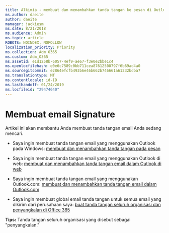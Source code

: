 ```yaml
---
title: Alkimia - membuat dan menambahkan tanda tangan ke pesan di Outlook
ms.author: daeite
author: daeite
manager: jackiesm
ms.date: 8/21/2018
ms.audience: Admin
ms.topic: article
ROBOTS: NOINDEX, NOFOLLOW
localization_priority: Priority
ms.collection: Adm_O365
ms.custom: Adm_O365
ms.assetid: e1d1258b-6057-4ef9-ae67-f3e0e2bbe1c4
ms.openlocfilehash: e0e6c7589c0bb711cea87612500797f6b69ad4a0
ms.sourcegitcommit: e2864efcfb493b6e46b662b746661a61232bdba7
ms.translationtype: MT
ms.contentlocale: id-ID
ms.lasthandoff: 01/24/2019
ms.locfileid: "29474640"
---
```

# <a name="creating-email-signatures"></a>Membuat email Signature

Artikel ini akan membantu Anda membuat tanda tangan email Anda sedang mencari.
  
- Saya ingin membuat tanda tangan email yang menggunakan Outlook pada Windows: [membuat dan menambahkan tanda tangan pada pesan](https://support.office.com/article/8ee5d4f4-68fd-464a-a1c1-0e1c80bb27f2.aspx)
    
- Saya ingin membuat tanda tangan email yang menggunakan Outlook di web: [membuat dan menambahkan tanda tangan email dalam Outlook di web](https://support.office.com/article/5ff9dcfd-d3f1-447b-b2e9-39f91b074ea3.aspx)
    
- Saya ingin membuat tanda tangan email yang menggunakan Outlook.com: [membuat dan menambahkan tanda tangan email dalam Outlook.com](https://support.office.com/article/776d9006-abdf-444e-b5b7-a61821dff034.aspx)
    
- Saya ingin membuat global email tanda tangan untuk semua email yang dikirim dari perusahaan saya: [buat tanda tangan seluruh organisasi dan penyangkalan di Office 365](https://support.office.com/article/2d75860f-c527-4352-a7f6-73eba54c0c72.aspx)
    
 **Tips:** Tanda tangan seluruh organisasi yang disebut sebagai "penyangkalan." 
  

